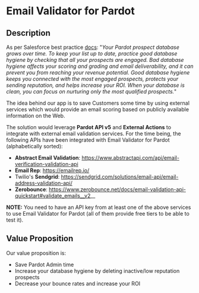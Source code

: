 # Email Validator for Pardot

## Description
As per Salesforce best practice [docs](https://help.salesforce.com/s/articleView?language=en_US&id=sf.pardot_database_hygiene.htm&type=5): "_Your Pardot prospect database grows over time. To keep your list up to date, practice good database hygiene by checking that all your prospects are engaged. Bad database hygiene affects your scoring and grading and email deliverability, and it can prevent you from reaching your revenue potential. Good database hygiene keeps you connected with the most engaged prospects, protects your sending reputation, and helps increase your ROI. When your database is clean, you can focus on nurturing only the most qualified prospects._"



The idea behind our app is to save Customers some time by using external services which would provide an email scoring based on publicly available information on the Web.

The solution would leverage **Pardot API v5** and **External Actions** to integrate with external email validation services.
For the time being, the following APIs have been integrated with Email Validator for Pardot (alphabetically sorted):
* **Abstract Email Validation**: https://www.abstractapi.com/api/email-verification-validation-api
* **Email Rep**: https://emailrep.io/
* Twilio's **Sendgrid**: https://sendgrid.com/solutions/email-api/email-address-validation-api/
* **Zerobounce**: https://www.zerobounce.net/docs/email-validation-api-quickstart#validate_emails__v2__

**NOTE:** You need to have an API key from at least one of the above services to use Email Validator for Pardot (all of them provide free tiers to be able to test it).

## Value Proposition
Our value proposition is:
* Save Pardot Admin time
* Increase your database hygiene by deleting inactive/low reputation prospects
* Decrease your bounce rates and increase your ROI
